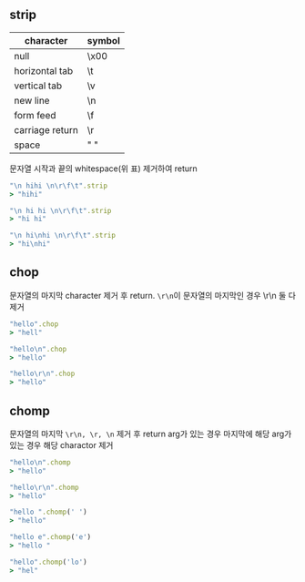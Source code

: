 ## strip
|character|symbol|
|-----|----|
|null|\x00|  
|horizontal tab|\t|    
|vertical tab|\v|  
|new line|	\n  |
|form feed	|\f  |
|carriage return |	\r  |
|space |	" "  |

문자열 시작과 끝의 whitespace(위 표) 제거하여 return

``` ruby
"\n hihi \n\r\f\t".strip
> "hihi"

"\n hi hi \n\r\f\t".strip
> "hi hi"

"\n hi\nhi \n\r\f\t".strip
> "hi\nhi"

```

## chop
문자열의 마지막 character 제거 후 return. `\r\n`이 문자열의 마지막인 경우 \r\n 둘 다 제거

``` ruby
"hello".chop
> "hell"

"hello\n".chop
> "hello"

"hello\r\n".chop
> "hello"
```


## chomp
문자열의 마지막 `\r\n, \r, \n` 제거 후 return
arg가 있는 경우 마지막에 해당 arg가 있는 경우 해당 charactor 제거

``` ruby
"hello\n".chomp
> "hello"

"hello\r\n".chomp
> "hello"

"hello ".chomp(' ')
> "hello"

"hello e".chomp('e')
> "hello "

"hello".chomp('lo')
> "hel"
```





